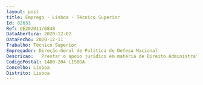 ```yaml
--- 
layout: post
title: Emprego - Lisboa - Técnico Superior
Id: 82631
Ref: OE202011/0840
DataAbertura: 2020-12-02
DataFecho: 2020-12-11
Trabalho: Técnico Superior
Empregador: Direção-Geral de Política de Defesa Nacional
Descricao:   Prestar o apoio jurídico em matéria de Direito Administrativo e Direito Internacional Público, em particular Direito da União Europeia    Apreciar projetos de diploma e emitir pareceres de natureza técnica   Assegurar o apoio jurídico no âmbito da preparação de acordos ou de outros instrumentos de relacionamento internacional na área da defesa    Representar a Direção Geral em diversos grupos de trabalho setoriais na área da Defesa.
CodigoPostal: 1400-204 LISBOA
Concelho: Lisboa
Distrito: Lisboa
--- 
```

